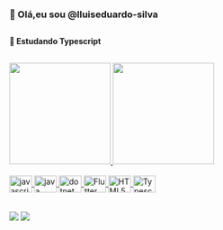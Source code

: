 ### 👋 Olá,eu sou @lluiseduardo-silva
## 
 #### 🌱 Estudando Typescript
## 
<div>
  <a href="https://github.com/lluiseduardo-silva" />
  <img height="180em" src="https://github-readme-stats.vercel.app/api?username=lluiseduardo-silva&show_icons=true&theme=light&include_all_commits=true&count_private=true" />
  <img height="180em" src="https://github-readme-stats.vercel.app/api/top-langs/?username=lluiseduardo-silva&layout=compact&langs_count=16&theme=light" />
</div>

<div style="display:inline_block">
  <br>
  <img  align="center" alt="javascript" width="40" height="30" src="https://cdn.jsdelivr.net/gh/devicons/devicon/icons/javascript/javascript-plain.svg" />
  <img  align="center" alt="java" width="40" height="30" src="https://cdn.jsdelivr.net/gh/devicons/devicon/icons/java/java-original.svg" />
  <img  align="center" alt="dotnet" width="40" height="30" src="https://cdn.jsdelivr.net/gh/devicons/devicon/icons/dot-net/dot-net-original.svg" />
  <img  align="center" alt="Flutter" width="40" height="30" src="https://cdn.jsdelivr.net/gh/devicons/devicon/icons/flutter/flutter-original.svg" />
  <img  align="center" alt="HTML5" width="40" height="30" src="https://cdn.jsdelivr.net/gh/devicons/devicon/icons/html5/html5-original.svg" />
  <img  align="center" alt="Typescript" width="40" height="30" src="https://cdn.jsdelivr.net/gh/devicons/devicon/icons/typescript/typescript-original.svg" />
  <div/>
  
  <div>
    <br><br>
    <a href="https://www.linkedin.com/in/luis-eduardo-8144711b1/"><img src="https://img.shields.io/badge/LinkedIn-0077B5?style=for-the-badge&logo=linkedin&logoColor=white" /><a/>
      <img src="https://github.com/lluiseduardo-silva/leapoffaith01/blob/output/github-contribution-grid-snake.svg" />
    <div/>
     
<!---
LeapOfFaith01/LeapOfFaith01 is a ✨ special ✨ repository because its `README.md` (this file) appears on your GitHub profile.
You can click the Preview link to take a look at your changes.
--->
